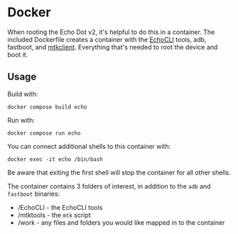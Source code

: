 # Docker

When rooting the Echo Dot v2, it's helpful to do this in a container. The included Dockerfile creates a container with the [EchoCLI](https://github.com/Dragon863/EchoCLI) tools, adb, fastboot, and [mtkclient](https://github.com/bkerler/mtkclient). Everything that's needed to root the device and boot it.

## Usage

Build with:

`docker compose build echo`

Run with:

`docker compose run echo`

You can connect additional shells to this container with:

`docker exec -it echo /bin/bash`

Be aware that exiting the first shell will stop the container for all other shells.

The container contains 3 folders of interest, in addition to the `adb` and `fastboot` binaries:

* /EchoCLI - the EchoCLI tools
* /mtktools - the `mtk` script
* /work - any files and folders you would like mapped in to the container

